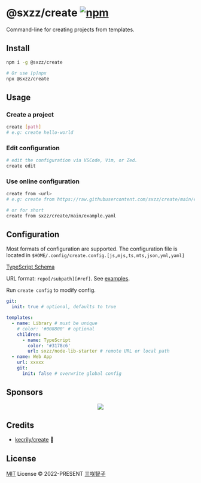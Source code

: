 # @sxzz/create [![npm](https://img.shields.io/npm/v/@sxzz/create.svg)](https://npmjs.com/package/@sxzz/create)

Command-line for creating projects from templates.

## Install

```bash
npm i -g @sxzz/create

# Or use [p]npx
npx @sxzz/create
```

## Usage

### Create a project

```bash
create [path]
# e.g: create hello-world
```

### Edit configuration

```bash
# edit the configuration via VSCode, Vim, or Zed.
create edit
```

### Use online configuration

```bash
create from <url>
# e.g: create from https://raw.githubusercontent.com/sxzz/create/main/example.yaml

# or for short
create from sxzz/create/main/example.yaml
```

## Configuration

Most formats of configuration are supported.
The configuration file is located in `$HOME/.config/create.config.[js,mjs,ts,mts,json,yml,yaml]`

[TypeScript Schema](https://github.com/sxzz/create/blob/main/src/types.ts)

URL format: `repo[/subpath][#ref]`. See [examples](https://github.com/unjs/giget#examples).

Run `create config` to modify config.

```yaml
git:
  init: true # optional, defaults to true

templates:
  - name: Library # must be unique
    # color: '#008800' # optional
    children:
      - name: TypeScript
        color: '#3178c6'
        url: sxzz/node-lib-starter # remote URL or local path
  - name: Web App
    url: xxxxx
    git:
      init: false # overwrite global config
```

## Sponsors

<p align="center">
  <a href="https://cdn.jsdelivr.net/gh/sxzz/sponsors/sponsors.svg">
    <img src='https://cdn.jsdelivr.net/gh/sxzz/sponsors/sponsors.svg'/>
  </a>
</p>

## Credits

- [kecrily/create](https://github.com/kecrily/create) 💖

## License

[MIT](./LICENSE) License © 2022-PRESENT [三咲智子](https://github.com/sxzz)
